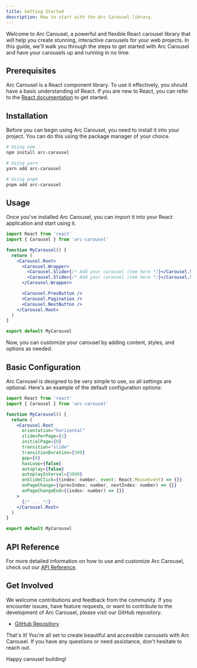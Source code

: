 ```yaml
---
title: Getting Started
description: How to start with the Arc Carousel library.
---
```


Welcome to Arc Carousel, a powerful and flexible React carousel library that will help you create stunning, interactive carousels for your web projects. In this guide, we'll walk you through the steps to get started with Arc Carousel and have your carousels up and running in no time.

## Prerequisites

Arc Carousel is a React component library. To use it effectively, you should have a basic understanding of React. If you are new to React, you can refer to the [React documentation](https://react.dev/learn) to get started.

## Installation

Before you can begin using Arc Carousel, you need to install it into your project. You can do this using the package manager of your choice.

```bash
# Using npm
npm install arc-carousel

# Using yarn
yarn add arc-carousel

# Using pnpm
pnpm add arc-carousel
```

## Usage

Once you've installed Arc Carousel, you can import it into your React application and start using it.

```jsx
import React from 'react'
import { Carousel } from 'arc-carousel'

function MyCarousel() {
  return (
    <Carousel.Root>
      <Carousel.Wrapper>
        <Carousel.Slide>{/* Add your carousel item here */}</Carousel.Slide>
        <Carousel.Slide>{/* Add your carousel item here */}</Carousel.Slide>
      </Carousel.Wrapper>

      <Carousel.PrevButton />
      <Carousel.Pagination />
      <Carousel.NextButton />
    </Carousel.Root>
  )
}

export default MyCarousel
```

Now, you can customize your carousel by adding content, styles, and options as needed.

## Basic Configuration

Arc Carousel is designed to be very simple to use, so all settings are optional. Here's an example of the default configuration options:

```jsx
import React from 'react'
import { Carousel } from 'arc-carousel'

function MyCarousel() {
  return (
    <Carousel.Root
      orientation="horizontal"
      slidesPerPage={1}
      initialPage={0}
      transition="slide"
      transitionDuration={300}
      gap={0}
      hasLoop={false}
      autoplay={false}
      autoplayInterval={3000}
      onSlideClick={(index: number, event: React.MouseEvent) => {}}
      onPageChange={(prevIndex: number, nextIndex: number) => {}}
      onPageChangeEnd={(index: number) => {}}
    >
      {/* ... */}
    </Carousel.Root>
  )
}

export default MyCarousel
```

## API Reference

For more detailed information on how to use and customize Arc Carousel, check out our [API Reference](/reference/carousel-root/).

## Get Involved

We welcome contributions and feedback from the community. If you encounter issues, have feature requests, or want to contribute to the development of Arc Carousel, please visit our GitHub repository.

- [GitHub Repository](https://github.com/MBrunoS/arc-carousel)

That's it! You're all set to create beautiful and accessible carousels with Arc Carousel. If you have any questions or need assistance, don't hesitate to reach out.

Happy carousel building!

